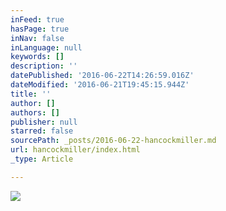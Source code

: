 ```yaml
---
inFeed: true
hasPage: true
inNav: false
inLanguage: null
keywords: []
description: ''
datePublished: '2016-06-22T14:26:59.016Z'
dateModified: '2016-06-21T19:45:15.944Z'
title: ''
author: []
authors: []
publisher: null
starred: false
sourcePath: _posts/2016-06-22-hancockmiller.md
url: hancockmiller/index.html
_type: Article

---
```

![](https://the-grid-user-content.s3-us-west-2.amazonaws.com/0e71add6-d570-4e37-9451-3eb21591a340.jpg)